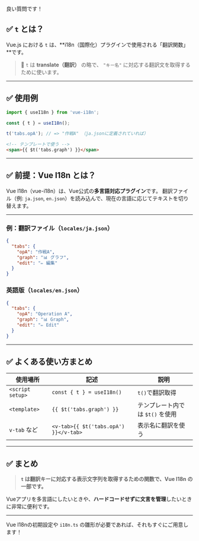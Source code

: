 良い質問です！

## ✅ `t` とは？

Vue.js における `t` は、\*\*i18n（国際化）プラグインで使用される「翻訳関数」\*\*です。

> 🔹 `t` は **translate（翻訳）** の略で、
> `"キー名"` に対応する翻訳文を取得するために使います。

---

## ✅ 使用例

```ts
import { useI18n } from 'vue-i18n';

const { t } = useI18n();

t('tabs.opA'); // => "作戦A" （ja.jsonに定義されていれば）
```

```html
<!-- テンプレートで使う -->
<span>{{ $t('tabs.graph') }}</span>
```

---

## ✅ 前提：Vue I18n とは？

Vue I18n（vue-i18n）は、Vue公式の**多言語対応プラグイン**です。
翻訳ファイル（例: `ja.json`, `en.json`）を読み込んで、現在の言語に応じてテキストを切り替えます。

---

### 例：翻訳ファイル（`locales/ja.json`）

```json
{
  "tabs": {
    "opA": "作戦A",
    "graph": "📊 グラフ",
    "edit": "✏️ 編集"
  }
}
```

### 英語版（`locales/en.json`）

```json
{
  "tabs": {
    "opA": "Operation A",
    "graph": "📊 Graph",
    "edit": "✏️ Edit"
  }
}
```

---

## ✅ よくある使い方まとめ

| 使用場所             | 記述                                    | 説明                   |
| ---------------- | ------------------------------------- | -------------------- |
| `<script setup>` | `const { t } = useI18n()`             | `t()`で翻訳取得           |
| `<template>`     | `{{ $t('tabs.graph') }}`              | テンプレート内では `$t()` を使用 |
| `v-tab` など       | `<v-tab>{{ $t('tabs.opA') }}</v-tab>` | 表示名に翻訳を使う            |

---

## ✅ まとめ

> **`t` は翻訳キーに対応する表示文字列を取得するための関数で、Vue I18n の一部です。**

Vueアプリを多言語にしたいときや、**ハードコードせずに文言を管理**したいときに非常に便利です。

---

Vue I18nの初期設定や `i18n.ts` の雛形が必要であれば、それもすぐにご用意します！
